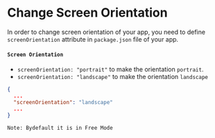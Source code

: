 # Change Screen Orientation

In order to change screen orientation of your app, you need to define `screenOrientation` attribute in `package.json` file of your app.

#### `Screen Orientation`

- `screenOrientation: "portrait"` to make the orientation `portrait`.
- `screenOrientation: "landscape"` to make the orientation `landscape`

```json
{
  ...
  "screenOrientation": "landscape"
  ...
}
```

`Note: Bydefault it is in Free Mode`
